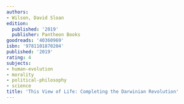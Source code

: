 ```yaml
---
authors:
- Wilson, David Sloan
edition:
  published: '2019'
  publisher: Pantheon Books
goodreads: '40360969'
isbn: '9781101870204'
published: '2019'
rating: 4
subjects:
- human-evolution
- morality
- political-philosophy
- science
title: 'This View of Life: Completing the Darwinian Revolution'
---
```


